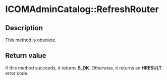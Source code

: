 # ICOMAdminCatalog::RefreshRouter

## Description

This method is obsolete.

## Return value

If this method succeeds, it returns **S_OK**. Otherwise, it returns an **HRESULT** error code.